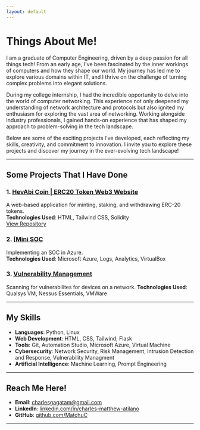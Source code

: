 ```yaml
---
layout: default
---
```


# Things About Me!

I am a graduate of Computer Engineering, driven by a deep passion for all things tech! From an early age, I've been fascinated by the inner workings of computers and how they shape our world. My journey has led me to explore various domains within IT, and I thrive on the challenge of turning complex problems into elegant solutions.

During my college internship, I had the incredible opportunity to delve into the world of computer networking. This experience not only deepened my understanding of network architecture and protocols but also ignited my enthusiasm for exploring the vast area of networking. Working alongside industry professionals, I gained hands-on experience that has shaped my approach to problem-solving in the tech landscape.

Below are some of the exciting projects I’ve developed, each reflecting my skills, creativity, and commitment to innovation. I invite you to explore these projects and discover my journey in the ever-evolving tech landscape!

---

## Some Projects That I Have Done

### 1. **[HevAbi Coin | ERC20 Token Web3 Website](hevAbi.md)**
A web-based application for minting, staking, and withdrawing ERC-20 tokens.  
**Technologies Used**: HTML, Tailwind CSS, Solidity  
[View Repository](https://github.com/CharlesMatthewAtilano/HevAbi)

### 2. **[[Mini SOC](socAzure.md)**
Implementing an SOC in Azure.  
**Technologies Used**: Microsoft Azure, Logs, Analytics, VirtualBox  

### 3. **[Vulnerability Management](vulMan.md)**
Scanning for vulnerabilites for devices on a network.
**Technologies Used**: Qualsys VM, Nessus Essentials, VMWare


---

## My Skills

- **Languages**: Python, Linux
- **Web Development**: HTML, CSS, Tailwind, Flask
- **Tools**: Git, Automation Studio, Microsoft Azure, Virtual Machine
- **Cybersecurity**: Network Security, Risk Management, Intrusion Detection and Response, Vulnerability Managment
- **Artificial Intelligence**: Machine Learning, Prompt Engineering 

---

## Reach Me Here!

- **Email**: [charlesgagatam@gmail.com](mailto:charlesgagatam@gmail.com) 
- **LinkedIn**: [linkedin.com/in/charles-matthew-atilano](https://linkedin.com/in/charles-matthew-atilano)
- **GitHub**: [github.com/MatchuC](https://github.com/MatchuC)

---
